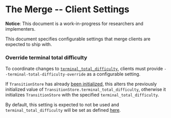 # The Merge -- Client Settings

**Notice**: This document is a work-in-progress for researchers and implementers.

This document specifies configurable settings that merge clients are expected to ship with.

### Override terminal total difficulty

To coordinate changes to [`terminal_total_difficulty`](fork-choice.md#transitionstore), clients
must provide `--terminal-total-difficulty-override` as a configurable setting.

If `TransitionStore` has already [been initialized](./fork.md#initializing-transition-store), this alters the previously initialized value of
`TransitionStore.terminal_total_difficulty`, otherwise it initializes `TransitionStore` with the specified
`terminal_total_difficulty`.

By default, this setting is expected to not be used and `terminal_total_difficulty` will be set as defined
[here](fork.md#initializing-transition-store).
